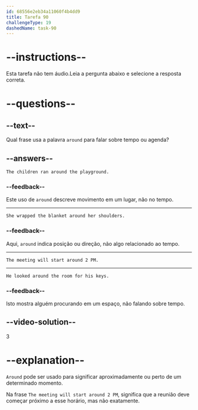 ```yaml
---
id: 68556e2eb34a11060f4b4dd9
title: Tarefa 90
challengeType: 19
dashedName: task-90
---
```


# --instructions--

Esta tarefa não tem áudio.Leia a pergunta abaixo e selecione a resposta correta.

# --questions--

## --text--

Qual frase usa a palavra `around` para falar sobre tempo ou agenda?

## --answers--

`The children ran around the playground.`

### --feedback--

Este uso de `around` descreve movimento em um lugar, não no tempo.

---

`She wrapped the blanket around her shoulders.`

### --feedback--

Aqui, `around` indica posição ou direção, não algo relacionado ao tempo.

---

`The meeting will start around 2 PM.`

---

`He looked around the room for his keys.`

### --feedback--

Isto mostra alguém procurando em um espaço, não falando sobre tempo.

## --video-solution--

3

# --explanation--

`Around` pode ser usado para significar aproximadamente ou perto de um determinado momento.

Na frase `The meeting will start around 2 PM`, significa que a reunião deve começar próximo a esse horário, mas não exatamente.

